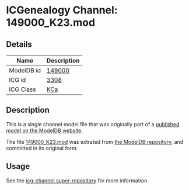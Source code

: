 # ICGenealogy Channel: 149000\_K23.mod

## Details

Name | Description
---- | -----------
ModelDB id | [149000](http://senselab.med.yale.edu/ModelDB/ShowModel.cshtml?model=149000)
ICG id | [3308](http://icg.neurotheory.ox.ac.uk/channels/5/3308)
ICG Class | [KCa](http://icg.neurotheory.ox.ac.uk/channels/5)

## Description

This is a single channel model file that was originally part of a [published model on the ModelDB website](http://senselab.med.yale.edu/mModelDB/ShowModel.cshtml?model=149000).

The file [149000\_K23.mod](149000_K23.mod) was extrated from [the ModelDB repository](http://senselab.med.yale.edu/ModelDB/ShowModel.cshtml?model=149000), and committed in its original form.

## Usage

See the [icg-channel super-repository](https://github.com/icgenealogy/icg-channels) for more information.